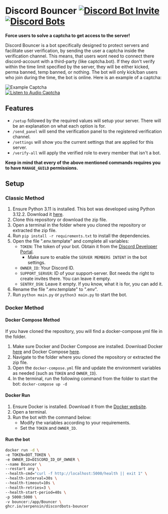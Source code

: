 ﻿# Discord Bouncer [![Discord Bot Invite](https://img.shields.io/badge/Invite-blue)](https://discord.com/oauth2/authorize?client_id=1251187046329094314)[![Discord Bots](https://top.gg/api/widget/servers/1251187046329094314.svg)](https://top.gg/bot/1251187046329094314)

**Force users to solve a captcha to get access to the server!**

Discord Bouncer is a bot specifically designed to protect servers and facilitate user verification, by sending the user a captcha inside the verification channel.
This means, that users wont need to connect there discord-account with a third-party (like captcha.bot).
If they don't verify within the time limit specified by the server, they will be either kicked, perma banned, temp banned, or nothing.
The bot will only kick/ban users who join during the time, the bot is online.
Here is an example of a captcha:

![Example Captcha](https://imgur.com/WfzvPON.png)\
[![Listen to Audio Captcha](https://img.shields.io/badge/🔊_Listen_to_Audio_Captcha-blue?style=for-the-badge)](https://cdn.serpensin.com/captcha_1759064957.mp3)

## Features

- `/setup` followed by the required values will setup your server. There will be an explanation on what each option is for.
- `/send_panel` will send the verification panel to the registered verification channel.
- `/settings` will show you the current settings that are applied for this server.
- `/verify-all` will apply the verified role to every member that isn't a bot.

**Keep in mind that every of the above mentioned commands requires you to have `MANAGE_GUILD` permissions.**





## Setup

### Classic Method

1. Ensure Python 3.11 is installed. This bot was developed using Python 3.12.2. Download it [here](https://www.python.org/downloads/).
2. Clone this repository or download the zip file.
3. Open a terminal in the folder where you cloned the repository or extracted the zip file.
4. Run `pip install -r requirements.txt` to install the dependencies.
5. Open the file ".env.template" and complete all variables:
   - `TOKEN`: The token of your bot. Obtain it from the [Discord Developer Portal](https://discord.com/developers/applications).
       - Make sure to enable the `SERVER MEMBERS INTENT` in the bot settings.
   - `OWNER_ID`: Your Discord ID.
   - `SUPPORT_SERVER`: ID of your support-server. Bot needs the right to create invites there. You can leave it empty.
   - `SENTRY_DSN`: Leave it empty. If you know, what it is for, you can add it.
6. Rename the file ".env.template" to ".env".
7. Run `python main.py` or `python3 main.py` to start the bot.

### Docker Method

#### Docker Compose Method

If you have cloned the repository, you will find a docker-compose.yml file in the folder.

1. Make sure Docker and Docker Compose are installed. Download Docker [here](https://docs.docker.com/get-docker/) and Docker Compose [here](https://docs.docker.com/compose/install/).
2. Navigate to the folder where you cloned the repository or extracted the zip file.
3. Open the `docker-compose.yml` file and update the environment variables as needed (such as `TOKEN` and `OWNER_ID`).
4. In the terminal, run the following command from the folder to start the bot:
`docker-compose up -d`

#### Docker Run

1. Ensure Docker is installed. Download it from the [Docker website](https://docs.docker.com/get-docker/).
2. Open a terminal.
3. Run the bot with the command below:
   - Modify the variables according to your requirements.
   - Set the `TOKEN` and `OWNER_ID`.

#### Run the bot
```bash
docker run -d \
-e TOKEN=BOT_TOKEN \
-e OWNER_ID=DISCORD_ID_OF_OWNER \
--name Bouncer \
--restart any \
--health-cmd="curl -f http://localhost:5000/health || exit 1" \
--health-interval=30s \
--health-timeout=10s \
--health-retries=3 \
--health-start-period=40s \
-p 5000:5000 \
-v bouncer:/app/Bouncer \
ghcr.io/serpensin/discordbots-bouncer
